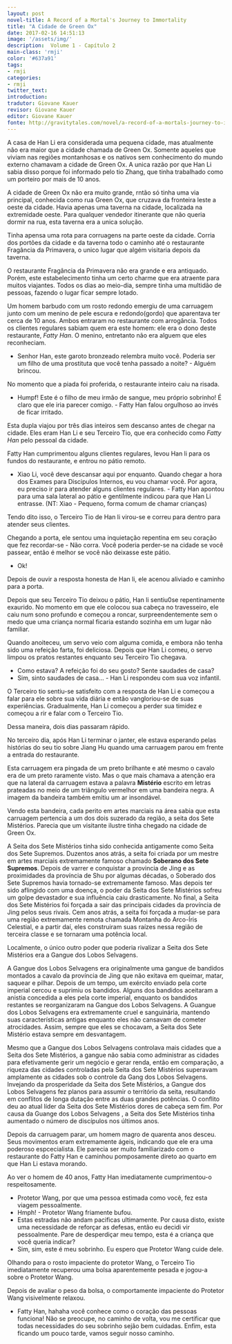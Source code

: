 ```yaml
---
layout: post
novel-title: A Record of a Mortal's Journey to Immortality
title: "A Cidade de Green Ox"
date: 2017-02-16 14:51:13
image: '/assets/img/'
description:  Volume 1 - Capítulo 2
main-class: 'rmji'
color: '#637a91'
tags:
- rmji
categories:
- rmji
twitter_text:
introduction:
tradutor: Giovane Kauer
revisor: Giovane Kauer
editor: Giovane Kauer
fonte: http://gravitytales.com/novel/a-record-of-a-mortals-journey-to-immortality/rmji-chapter-2
---
```

A casa de Han Li era considerada uma pequena cidade, mas atualmente não era maior que a cidade chamada de Green Ox. Somente aqueles que viviam nas regiões montanhosas e os nativos sem conhecimento do mundo externo chamavam a cidade de Green Ox. A unica razão por que Han Li sabia disso porque foi informado pelo tio Zhang, que tinha trabalhado como um porteiro por mais de 10 anos.

A cidade de Green Ox não era muito grande, rntão só tinha uma via principal, conhecida como rua Green Ox, que cruzava da fronteira leste a oeste da cidade. Havia apenas uma taverna na cidade, localizada na extremidade oeste. Para qualquer vendedor itinerante que não queria dormir na rua, esta taverna era a unica solução.

Tinha apensa uma rota para corruagens na parte oeste da cidade. Corria dos portões da cidade e da taverna todo o caminho até o restaurante Fragância da Primavera, o unico lugar que algém visitaria depois da taverna.

O restaurante Fragância da Primavera não era grande e era antiquado. Porém, este estabelecimento tinha um certo charme que era atraente para muitos viajantes. Todos os dias ao meio-dia, sempre tinha uma multidão de pessoas, fazendo o lugar ficar sempre lotado.

Um homem barbudo com um rosto redondo emergiu de uma carruagem junto com um menino de pele escura e redondo(gordo) que aparentava ter cerca de 10 anos. Ambos entraram no restaurante com arrogância. Todos os clientes regulares sabiam quem era este homem: ele era o dono deste restaurante, *Fatty Han*. O menino, entretanto não era alguem que eles reconheciam.

- Senhor Han, este garoto bronzeado relembra muito você. Poderia ser um filho de uma prostituta que você tenha passado a noite? - Alguém brincou.

No momento que a piada foi proferida, o restaurante inteiro caiu na risada.

- Humpf! Este é o filho de meu irmão de sangue, meu próprio sobrinho! É claro que ele iria parecer comigo. - Fatty Han falou orgulhoso ao invés de ficar irritado.

Esta dupla viajou por três dias inteiros sem descanso antes de chegar na cidade. Eles eram Han Li e seu Terceiro Tio, que era conhecido como *Fatty Han* pelo pessoal da cidade.

Fatty Han cumprimentou alguns clientes regulares, levou Han li para os fundos do restaurante, e entrou no pátio remoto.

- Xiao Li, você deve descansar aqui por enquanto. Quando chegar a hora dos Exames para Discipulos Internos, eu vou chamar você. Por agora, eu preciso ir para atender alguns clientes regulares. - Fatty Han apontou para uma sala lateral ao pátio e gentilmente indicou para que Han Li entrasse. (NT: Xiao - Pequeno, forma comum de chamar crianças)

Tendo dito isso, o Terceiro Tio de Han li virou-se e correu para dentro para atender seus clientes.

Chegando a porta, ele sentou uma inquietação repentina em seu coração que fez recordar-se - Não corra. Você poderia perder-se na cidade se você passear, então é melhor se você não deixasse este pátio.

- Ok!

Depois de ouvir a resposta honesta de Han li, ele acenou aliviado e caminho para a porta.

Depois que seu Terceiro Tio deixou o pátio, Han li sentiu0se repentinamente exaurido. No momento em que ele colocou sua cabeça no travesseiro, ele caiu num sono profundo e começou a roncar, surpreendentemente sem o medo que uma criança normal ficaria estando sozinha em um lugar não familiar.

Quando anoiteceu, um servo veio com alguma comida, e embora não tenha sido uma refeição farta, foi deliciosa. Depois que Han Li comeu, o servo limpou os pratos restantes enquanto seu Terceiro Tio chegava.

- Como estava? A refeição foi do seu gosto? Sente saudades de casa?
- Sim, sinto saudades de casa... - Han Li respondeu com sua voz infantil.

O Terceiro tio sentiu-se satisfeito com a resposta de Han Li e começou a falar para ele sobre sua vida diária e então vangloriou-se de suas experiências. Gradualmente, Han Li começou a perder sua timidez e começou a rir e falar com o Terceiro Tio.

Dessa maneira, dois dias passaram rápido.

No terceiro dia, após Han Li terminar o janter, ele estava esperando pelas histórias do seu tio sobre Jiang Hu quando uma carruagem parou em frente a entrada do restaurante.

Esta carruagem era pingada de um preto brilhante e até mesmo o cavalo era de um preto raramente visto. Mas o que mais chamava a atenção era que na lateral da carruagem estava a palavra **Mistério** escrito em letras prateadas no meio de um triângulo vermelhor em uma bandeira negra. A imagem da bandeira também emitiu um ar insondável.

Vendo esta bandeira, cada perito em artes marciais na área sabia que esta carruagem pertencia a um dos dois suzerado da região, a seita dos Sete Mistérios. Parecia que um visitante ilustre tinha chegado na cidade de Green Ox.

A Seita dos Sete Mistérios tinha sido conhecida antigamente como Seita dos Sete Supremos. Duzentos anos atrás, a seita foi criada por um mestre em artes marciais extremamente famoso chamado **Soberano dos Sete Supremos**. Depois de varrer e conquistar a provincia de Jing e as proximidades da província de Shu por algumas décadas, o Soberado dos Sete Supremos havia tornado-se extremamente famoso. Mas depois ter sido aflingido com uma doença, o poder da Seita dos Sete Mistérios sofreu um golpe devastador e sua influência caiu drasticamente. No final, a Seita dos Sete Mistérios foi forçada a sair das principais cidades da província de Jing pelos seus rivais. Cem anos atrás, a seita foi forçada a mudar-se para uma região extremamente remota chamada Montanha do Arco-Íris Celestial, e a partir daí, eles construiram suas raízes nessa região de terceira classe e se tornaram uma potência local.

Localmente, o único outro poder que poderia rivalizar a Seita dos Sete Mistérios era a Gangue dos Lobos Selvagens.

A Gangue dos Lobos Selvagens era originalmente uma gangue de bandidos montados a cavalo da província de Jing que não exitava em queimar, matar, saquear e pilhar. Depois de um tempo, um exército enviado pela corte imperial cercou e suprimiu os bandidos. Alguns dos bandidos aceitaram a anistia concedida a eles pela corte imperial, enquanto os bandidos restantes se reorganizaram na Gangue dos Lobos Selvagens. A Guangue dos Lobos Selvagens era extremamente cruel e sanguinária, mantendo suas características antigas enquanto eles não cansavam de cometer atrocidades. Assim, sempre que eles se chocavam, a Seita dos Sete Mistério estava sempre em desvantagem.

Mesmo que a Gangue dos Lobos Selvagens controlava mais cidades que a Seita dos Sete Mistérios, a gangue não sabia como administrar as cidades para efetivamente gerir um negócio e gerar renda, então em comparação, a riqueza das cidades controladas pela Seita dos Sete Mistérios superavam amplamente  as cidades sob o controle da Gang dos Lobos Selvagens. Invejando da prosperidade da Seita dos Sete Mistérios, a Gangue dos Lobos Selvagens fez planos para assumir o território da seita, resultando em conflitos de longa dutação entre as duas grandes potências. O conflito deu ao atual líder da Seita dos Sete Mistérios dores de cabeça sem fim. Por causa da Guange dos Lobos Selvagens , a Seita dos Sete Mistérios tinha aumentado o número de discípulos nos últimos anos.

Depois da carruagem parar, um homem magro de quarenta anos desceu. Seus movimentos eram extremamente ágeis, indicando que ele era uma poderoso espcecialista. Ele parecia ser muito familiarizado com o restaurante do Fatty Han e caminhou pomposamente direto ao quarto em que Han Li estava morando.

Ao ver o homem de 40 anos, Fatty Han imediatamente cumprimentou-o respeitosamente.

- Protetor Wang, por que uma pessoa estimada como você, fez esta viagem pessoalmente.
- Hmph! - Protetor Wang friamente bufou.
- Estas estradas não andam pacificas ultimamente. Por causa disto, existe uma necessidade de reforçar as defesas, então eu decidi vir pessoalmente. Pare de desperdiçar meu tempo, esta é a criança que você queria indicar?
- Sim, sim, este é meu sobrinho. Eu espero que Protetor Wang cuide dele.

Olhando para o rosto impaciente do protetor Wang, o Terceiro Tio imediatamente recuperou uma bolsa aparentemente pesada e jogou-a sobre o Protetor Wang.

Depois de avaliar o peso da bolsa, o comportamente impaciente do Protetor Wang visivelmente relaxou.

- Fatty Han, hahaha você conhece como o coração das pessoas funciona! Não se preocupe, no caminho de volta, vou me certificar que todas necessidades do seu sobrinho sejão bem cuidadas. Enfim, esta ficando um pouco tarde, vamos seguir nosso caminho.